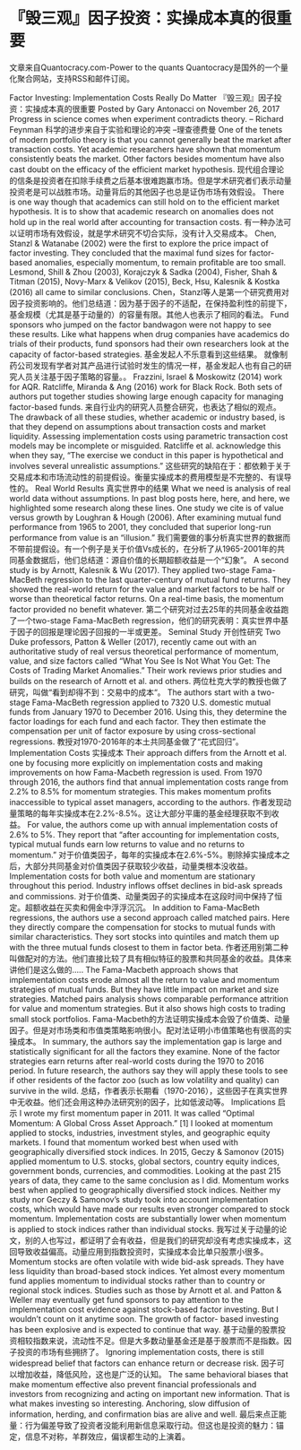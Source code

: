 # 『毁三观』因子投资：实操成本真的很重要

文章来自Quantocracy.com-Power to the quants
Quantocracy是国外的一个量化聚合网站，支持RSS和邮件订阅。

Factor Investing: Implementation Costs Really Do Matter
『毁三观』因子投资：实操成本真的很重要
Posted by Gary Antonacci on November 26, 2017
Progress in science comes when experiment contradicts theory. – Richard Feynman
科学的进步来自于实验和理论的冲突 –理查德费曼
One of the tenets of modern portfolio theory is that you cannot generally beat the market after transaction costs. Yet academic researchers have shown that momentum consistently beats the market. Other factors besides momentum have also cast doubt on the efficacy of the efficient market hypothesis.
现代组合理论的信条是投资者在扣除手续费之后基本很难跑赢市场。但是学术研究者们表示动量投资老是可以战胜市场。动量背后的其他因子也总是证伪市场有效假设。
There is one way though that academics can still hold on to the efficient market hypothesis. It is to show that academic research on anomalies does not hold up in the real world after accounting for transaction costs.
有一种办法可以证明市场有效假设，就是学术研究不切合实际，没有计入交易成本。
Chen, Stanzl & Watanabe (2002) were the first to explore the price impact of factor investing. They concluded that the maximal fund sizes for factor-based anomalies, especially momentum, to remain profitable are too small. Lesmond, Shill & Zhou (2003), Korajczyk & Sadka (2004), Fisher, Shah & Titman (2015), Novy-Marx & Velikov (2015), Beck, Hsu, Kalesnik & Kostka (2016) all came to similar conclusions.
Chen，Stanzl等人是第一个研究费用对因子投资影响的。他们总结道：因为基于因子的不适配，在保持盈利性的前提下，基金规模（尤其是基于动量的）的容量有限。其他人也表示了相同的看法。
Fund sponsors who jumped on the factor bandwagon were not happy to see these results. Like what happens when drug companies have academics do trials of their products, fund sponsors had their own researchers look at the capacity of factor-based strategies.
基金发起人不乐意看到这些结果。 就像制药公司发现有学者对其产品进行试验时发生的情况一样，基金发起人也有自己的研究人员关注基于因子策略的容量。。
Frazzini, Israel & Moskowitz (2014) work for AQR. Ratcliffe, Miranda & Ang (2016) work for Black Rock. Both sets of authors put together studies showing large enough capacity for managing factor-based funds.
来自行业内的研究人员整合研究，也表达了相似的观点。
The drawback of all these studies, whether academic or industry based, is that they depend on assumptions about transaction costs and market liquidity. Assessing implementation costs using parametric transaction cost models may be incomplete or misguided. Ratcliffe et al. acknowledge this when they say, “The exercise we conduct in this paper is hypothetical and involves several unrealistic assumptions.”
这些研究的缺陷在于：都依赖于关于交易成本和市场流动性的前提假设。衡量实操成本的费用模型是不完整的、有误导性的。
Real World Results
真实世界中的结果
What we need is analysis of real world data without assumptions. In past blog posts here, here, and here, we highlighted some research along these lines. One study we cite is of value versus growth by Loughran & Hough (2006). After examining mutual fund performance from 1965 to 2001, they concluded that superior long-run performance from value is an “illusion.”
我们需要做的事分析真实世界的数据而不带前提假设。有一个例子是关于价值Vs成长的，在分析了从1965-2001年的共同基金数据后，他们总结道：源自价值的长期超额收益是一个“幻象”。
A second study is by Arnott, Kalesnik & Wu (2017). They applied two-stage Fama-MacBeth regression to the last quarter-century of mutual fund returns. They showed the real-world return for the value and market factors to be half or worse than theoretical factor returns.  On a real-time basis, the momentum factor provided no benefit whatever.
第二个研究对过去25年的共同基金收益跑了一个two-stage Fama-MacBeth regression，他们的研究表明：真实世界中基于因子的回报是理论因子回报的一半或更差。
Seminal Study
开创性研究
Two Duke professors, Patton & Weller (2017), recently came out with an authoritative study of real versus theoretical performance of momentum, value, and size factors called “What You See Is Not What You Get: The Costs of Trading Market Anomalies.” Their work reviews prior studies and builds on the research of Arnott et al. and others.
两位杜克大学的教授也做了研究，叫做“看到却得不到：交易中的成本“。
The authors start with a two-stage Fama-MacBeth regression applied to 7320 U.S. domestic mutual funds from January 1970 to December 2016. Using this, they determine the factor loadings for each fund and each factor. They then estimate the compensation per unit of factor exposure by using cross-sectional regressions.
教授对1970-2016年的本土共同基金做了“花式回归”。
Implementation Costs
实操成本
Their approach differs from the Arnott et al. one by focusing more explicitly on implementation costs and making improvements on how Fama-Macbeth regression is used. From 1970 through 2016, the authors find that annual implementation costs range from 2.2% to 8.5% for momentum strategies. This makes momentum profits inaccessible to typical asset managers, according to the authors.
作者发现动量策略的每年实操成本在2.2%-8.5%。这让大部分平庸的基金经理获取不到收益。
For value, the authors come up with annual implementation costs of 2.6% to 5%. They report that “after accounting for implementation costs, typical mutual funds earn low returns to value and no returns to momentum.”
对于价值类因子，每年的实操成本在2.6%-5%。剔除掉实操成本之后，大部分共同基金对价值类因子获取较少收益，动量类根本没收益。
Implementation costs for both value and momentum are stationary throughout this period. Industry inflows offset declines in bid-ask spreads and commissions.
对于价值类、动量类因子的实操成本在这段时间中保持了恒定。超额收益在买卖和佣金中浮浮沉沉。
In addition to Fama-MacBeth regressions, the authors use a second approach called matched pairs. Here they directly compare the compensation for stocks to mutual funds with similar characteristics. They sort stocks into quintiles and match them up with the three mutual funds closest to them in factor beta.
作者还用别第二种叫做配对的方法。他们直接比较了具有相似特征的股票和共同基金的收益。具体来讲他们是这么做的…..
The Fama-Macbeth approach shows that implementation costs erode almost all the return to value and momentum strategies of mutual funds.  But they have little impact on market and size strategies. Matched pairs analysis shows comparable performance attrition for value and momentum strategies. But it also shows high costs to trading small stock portfolios.
Fama-Macbeth的方法证明实操成本会毁了价值类、动量因子。但是对市场类和市值类策略影响很小。配对法证明小市值策略也有很高的实操成本。
In summary, the authors say the implementation gap is large and statistically significant for all the factors they examine. None of the factor strategies earn returns after real-world costs during the 1970 to 2016 period.
In future research, the authors say they will apply these tools to see if other residents of the factor zoo (such as low volatility and quality) can survive in the wild.
总结，作者表示长期看（1970-2016），这些因子在真实世界中无收益。他们还会用这种办法研究别的因子，比如低波动等。
Implications
启示
I wrote my first momentum paper in 2011. It was called “Optimal Momentum: A Global Cross Asset Approach.” [1] I looked at momentum applied to stocks, industries, investment styles, and geographic equity markets. I found that momentum worked best when used with geographically diversified stock indices.
In 2015, Geczy & Samonov (2015) applied momentum to U.S. stocks, global sectors, country equity indices, government bonds, currencies, and commodities. Looking at the past 215 years of data, they came to the same conclusion as I did. Momentum works best when applied to geographically diversified stock indices.
Neither my study nor Geczy & Samonov’s study took into account implementation costs, which would have made our results even stronger compared to stock momentum. Implementation costs are substantially lower when momentum is applied to stock indices rather than individual stocks.
我写过关于动量的论文，别的人也写过，都证明了会有收益，但是我们的研究却没有考虑实操成本，这回导致收益偏高。动量应用到指数投资时，实操成本会比单只股票小很多。
Momentum stocks are often volatile with wide bid-ask spreads. They have less liquidity than broad-based stock indices. Yet almost every momentum fund applies momentum to individual stocks rather than to country or regional stock indices.
Studies such as those by Arnott et al. and Patton & Weller may eventually get fund sponsors to pay attention to the implementation cost evidence against stock-based factor investing. But I wouldn’t count on it anytime soon. The growth of factor- based investing has been explosive and is expected to continue that way. 
基于动量的股票投资相较指数来说，流动性不足。但是大多数动量基金还是基于股票而不是指数。因子投资的市场有些拥挤了。
Ignoring implementation costs, there is still widespread belief that factors can enhance return or decrease risk.
因子可以增加收益，降低风险，这也是广泛的认知。
The same behavioral biases that make momentum effective also prevent financial professionals and investors from recognizing and acting on important new information.  That is what makes investing so interesting. Anchoring, slow diffusion of information, herding, and confirmation bias are alive and well.
最后来点正能量：行为偏差导致了投资者没能利用新信息采取行动。但这也是投资的魅力：锚定，信息不对称，羊群效应，偏误都生动的上演着。
